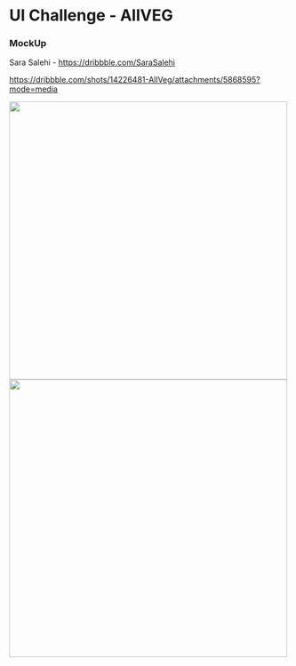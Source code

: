 # UI Challenge - AllVEG

### MockUp
Sara Salehi - https://dribbble.com/SaraSalehi

https://dribbble.com/shots/14226481-AllVeg/attachments/5868595?mode=media

<p float="left">
  <img src="https://user-images.githubusercontent.com/38634046/93664654-f0090880-fa46-11ea-8438-4fe4c01b0dfa.png" height="500">
  <img src="https://user-images.githubusercontent.com/38634046/93664997-6870c900-fa49-11ea-9f2b-650a3fbaa694.gif" height="500">
</p>

